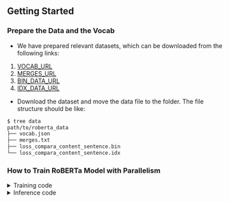 ## Getting Started
### Prepare the Data and the Vocab

- We have prepared relevant datasets, which can be downloaded from the following links:

1. [VOCAB_URL](https://oneflow-static.oss-cn-beijing.aliyuncs.com/ci-files/dataset/libai/roberta_dataset/roberta-vocab.json)
2. [MERGES_URL](https://oneflow-static.oss-cn-beijing.aliyuncs.com/ci-files/dataset/libai/roberta_dataset/roberta-vocab.json)
2. [BIN_DATA_URL](https://oneflow-static.oss-cn-beijing.aliyuncs.com/ci-files/dataset/libai/roberta_dataset/loss_compara_content_sentence.bin)
3. [IDX_DATA_URL](https://oneflow-static.oss-cn-beijing.aliyuncs.com/ci-files/dataset/libai/roberta_dataset/loss_compara_content_sentence.idx)

- Download the dataset and move the data file to the folder. The file structure should be like:
```bash
$ tree data
path/to/roberta_data
├── vocab.json
├── merges.txt
├── loss_compara_content_sentence.bin
└── loss_compara_content_sentence.idx
```
### How to Train RoBERTa Model with Parallelism

<details>
<summary>Training code</summary>

```Shell
bash train.sh
```
</details>
<details>
<summary>Inference code</summary>

```Shell
bash infer.sh
```
</details>

